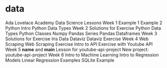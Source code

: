 # data
Ada Lovelace Academy Data Science Lessons
Week 1
Example 1
Example 2
Python Intro
Python Data Types
Week 2
Solutions for Exercise
Python Data Types
Python Classes
Numpy
Pandas Series
Pandas Dataframes
Week 3
Solutions for Exercise
Iris Data
Dataviz
Dataviz Exercise
Week 4
Web Scraping
Web Scraping Exercise
Intro to API
Exercise with Youtube API
Week 5
__name__ and __main__
Lesson for youtube-api-project
New project: youtube-api-project
Week 6
Intro to Machine Learning
Intro to Regression Models
Linear Regression Examples
SQLite Example
